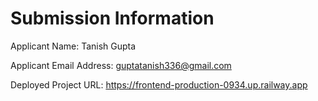 # Submission Information

Applicant Name: Tanish Gupta

Applicant Email Address: guptatanish336@gmail.com

Deployed Project URL: https://frontend-production-0934.up.railway.app
